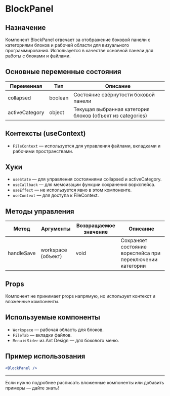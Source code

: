 # BlockPanel

## Назначение
Компонент BlockPanel отвечает за отображение боковой панели с категориями блоков и рабочей области для визуального программирования. Используется в качестве основной панели для работы с блоками и файлами.

## Основные переменные состояния

| Переменная      | Тип      | Описание                                                        |
|-----------------|----------|-----------------------------------------------------------------|
| collapsed       | boolean  | Состояние свёрнутости боковой панели                            |
| activeCategory  | object   | Текущая выбранная категория блоков (объект из categories)       |

## Контексты (useContext)
- `FileContext` — используется для управления файлами, вкладками и рабочими пространствами.

## Хуки
- `useState` — для управления состояниями collapsed и activeCategory.
- `useCallback` — для мемоизации функции сохранения воркспейса.
- `useEffect` — не используется явно в этом компоненте.
- `useContext` — для доступа к FileContext.

## Методы управления

| Метод        | Аргументы         | Возвращаемое значение | Описание                                                        |
|--------------|-------------------|----------------------|-----------------------------------------------------------------|
| handleSave   | workspace (объект)| void                 | Сохраняет состояние воркспейса при переключении категории        |

## Props
Компонент не принимает props напрямую, но использует контекст и вложенные компоненты.

## Используемые компоненты
- `Workspace` — рабочая область для блоков.
- `FileTab` — вкладки файлов.
- `Menu` и `Sider` из Ant Design — для бокового меню.

## Пример использования
```jsx
<BlockPanel />
```

---
Если нужно подробнее расписать вложенные компоненты или добавить примеры — дайте знать! 